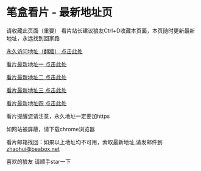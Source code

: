 # 笔盒看片 - 最新地址页

请收藏此页面（重要）
看片站长建议狼友Ctrl+D收藏本页面，本页随时更新最新地址，永远找到回家路

[永久访问地址（翻牆） 点击此处](https://beabox.net/)

[看片最新地址一 点击此处](https://bhr4o1e0d9i8.shop)

[看片最新地址二 点击此处](https://bhm1g9p2c6x6.shop)

[看片最新地址三 点击此处](https://bhk4k5f8s7f6.shop)

[看片最新地址四 点击此处](https://bhj1k1h5q0z2.shop)

看片提醒您请注意，永久地址一定要加https

如网站被屏蔽，请下载chrome浏览器

看片邮箱找回：如果以上地址均不可用，索取最新地址,请发邮件到 zhaohui@beabox.net

喜欢的狼友 请顺手star一下